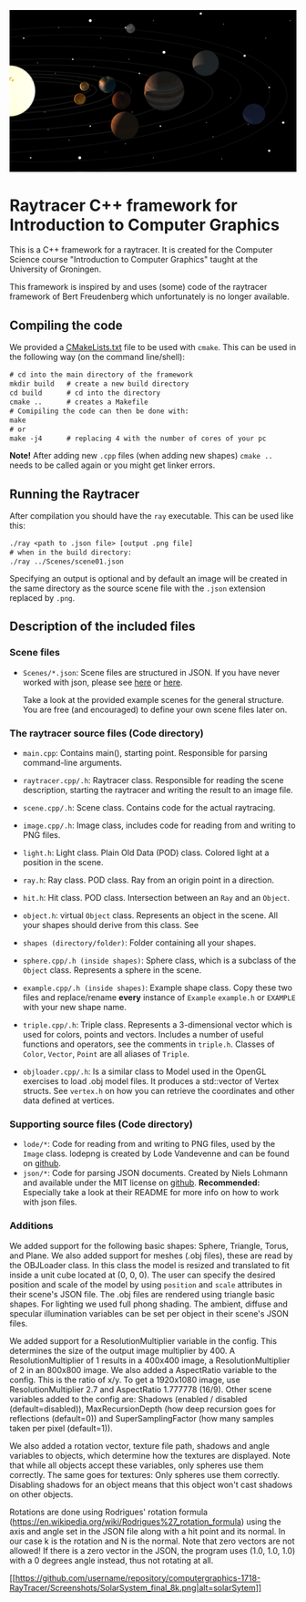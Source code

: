![Solar System](/scenes/SolarSystem_final_8k.png)

# Raytracer C++ framework for Introduction to Computer Graphics

This is a C++ framework for a raytracer. It is created for the Computer
Science course "Introduction to Computer Graphics" taught at the
University of Groningen.

This framework is inspired by and uses (some) code of the raytracer framework of
Bert Freudenberg which unfortunately is no longer available.

## Compiling the code

We provided a [CMakeLists.txt](CMakeLists.txt) file to be used with `cmake`.
This can be used in the following way (on the command line/shell):
```
# cd into the main directory of the framework
mkdir build   # create a new build directory
cd build      # cd into the directory
cmake ..      # creates a Makefile
# Comipiling the code can then be done with:
make
# or
make -j4      # replacing 4 with the number of cores of your pc
```
**Note!** After adding new `.cpp` files (when adding new shapes)
`cmake ..` needs to be called again or you might get linker errors.

## Running the Raytracer
After compilation you should have the `ray` executable.
This can be used like this:
```
./ray <path to .json file> [output .png file]
# when in the build directory:
./ray ../Scenes/scene01.json
```
Specifying an output is optional and by default an image will be created in
the same directory as the source scene file with the `.json` extension replaced
by `.png`.

## Description of the included files

### Scene files
* `Scenes/*.json`: Scene files are structured in JSON. If you have never
    worked with json, please see [here](https://en.wikipedia.org/wiki/JSON#Data_types,_syntax_and_example)
    or [here](https://www.json.org/).

    Take a look at the provided example scenes for the general structure.
    You are free (and encouraged) to define your own scene files later on.

### The raytracer source files (Code directory)

* `main.cpp`: Contains main(), starting point. Responsible for parsing
    command-line arguments.

* `raytracer.cpp/.h`: Raytracer class. Responsible for reading the scene
    description, starting the raytracer and writing the result to an image file.

* `scene.cpp/.h`: Scene class. Contains code for the actual raytracing.

* `image.cpp/.h`: Image class, includes code for reading from and writing to PNG
    files.

* `light.h`: Light class. Plain Old Data (POD) class. Colored light at a
    position in the scene.

* `ray.h`: Ray class. POD class. Ray from an origin point in a direction.

* `hit.h`: Hit class. POD class. Intersection between an `Ray` and an `Object`.

* `object.h`: virtual `Object` class. Represents an object in the scene.
    All your shapes should derive from this class. See

* `shapes (directory/folder)`: Folder containing all your shapes.

* `sphere.cpp/.h (inside shapes)`: Sphere class, which is a subclass of the
    `Object` class. Represents a sphere in the scene.

* `example.cpp/.h (inside shapes)`: Example shape class. Copy these two files
    and replace/rename **every** instance of `Example` `example.h` or `EXAMPLE`
    with your new shape name.

* `triple.cpp/.h`: Triple class. Represents a 3-dimensional vector which is
    used for colors, points and vectors.
    Includes a number of useful functions and operators, see the comments in
    `triple.h`.
    Classes of `Color`, `Vector`, `Point` are all aliases of `Triple`.

* `objloader.cpp/.h`: Is a similar class to Model used in the OpenGL
    exercises to load .obj model files. It produces a std::vector
    of Vertex structs. See `vertex.h` on how you can retrieve the
    coordinates and other data defined at vertices.

### Supporting source files (Code directory)

* `lode/*`: Code for reading from and writing to PNG files,
    used by the `Image` class.
    lodepng is created by Lode Vandevenne and can be found on
    [github](https://github.com/lvandeve/lodepng).
* `json/*`: Code for parsing JSON documents.
    Created by Niels Lohmann and available under the MIT license on
    [github](https://github.com/nlohmann/json).
    **Recommended:** Especially take a look at their README for more
    info on how to work with json files.


### Additions

We added support for the following basic shapes: Sphere, Triangle, Torus, and Plane.
We also added support for meshes (.obj files), these are read by the OBJLoader class. In this class the model is resized and translated to fit inside a unit cube located at (0, 0, 0). The user can specify the desired position and scale of the model by using `position` and `scale` attributes in their scene's JSON file. The .obj files are rendered using triangle basic shapes.
For lighting we used full phong shading. The ambient, diffuse and specular illumination variables can be set per object in their scene's JSON files.

We added support for a ResolutionMultiplier variable in the config. This determines the size of the output image multiplier by 400. A ResolutionMultiplier of 1 results in a 400x400 image, a ResolutionMultiplier of 2 in an 800x800 image. We also added a AspectRatio variable to the config. This is the ratio of x/y. To get a 1920x1080 image, use ResolutionMultiplier 2.7 and AspectRatio 1.777778 (16/9).
Other scene variables added to the config are: Shadows (enabled / disabled (default=disabled)), MaxRecursionDepth (how deep recursion goes for reflections (default=0)) and SuperSamplingFactor (how many samples taken per pixel (default=1)).

We also added a rotation vector, texture file path, shadows and angle variables to objects, which determine how the textures are displayed. Note that while all objects accept these variables, only spheres use them correctly. The same goes for textures: Only spheres use them correctly. Disabling shadows for an object means that this object won't cast shadows on other objects.

Rotations are done using Rodrigues' rotation formula (https://en.wikipedia.org/wiki/Rodrigues%27_rotation_formula) using the axis and angle set in the JSON file along with a hit point and its normal. In our case k is the rotation and N is the normal. Note that zero vectors are not allowed! If there is a zero vector in the JSON, the program uses (1.0, 1.0, 1.0) with a 0 degrees angle instead, thus not rotating at all.


[[https://github.com/username/repository/computergraphics-1718-RayTracer/Screenshots/SolarSystem_final_8k.png|alt=solarSytem]]
